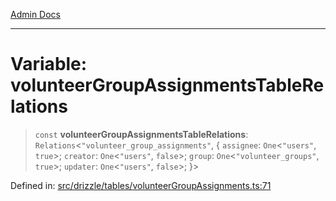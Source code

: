 [Admin Docs](/)

***

# Variable: volunteerGroupAssignmentsTableRelations

> `const` **volunteerGroupAssignmentsTableRelations**: `Relations`\<`"volunteer_group_assignments"`, \{ `assignee`: `One`\<`"users"`, `true`\>; `creator`: `One`\<`"users"`, `false`\>; `group`: `One`\<`"volunteer_groups"`, `true`\>; `updater`: `One`\<`"users"`, `false`\>; \}\>

Defined in: [src/drizzle/tables/volunteerGroupAssignments.ts:71](https://github.com/NishantSinghhhhh/talawa-api/blob/902a87c428b05018acbd37a72fd0f53e07960330/src/drizzle/tables/volunteerGroupAssignments.ts#L71)
